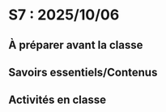 # S7 : <!-- varexp:begin S7 -->2025/10/06<!-- varexp:end --> 

## À préparer avant la classe


## Savoirs essentiels/Contenus


## Activités en classe

